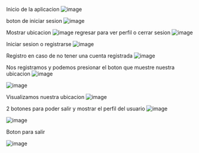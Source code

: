 Inicio de la aplicacion 
![image](https://github.com/user-attachments/assets/6a4c459f-5085-4525-a182-8f2d73262aeb)


  boton de iniciar sesion
![image](https://github.com/user-attachments/assets/6095e69b-0c55-4707-8dd4-68cd5daf08de)


Mostrar ubicacion 
![image](https://github.com/user-attachments/assets/20e43751-dff2-46a2-be5c-e30c8d6750a0)
regresar para ver perfil o cerrar sesion
![image](https://github.com/user-attachments/assets/6b5684eb-25cd-4894-ab07-2d6b0ec23612)

  
  Iniciar sesion o registrarse 
  ![image](https://github.com/user-attachments/assets/2e6153e1-9f12-454d-99db-9e6b1601091f)
  
  Registro en caso de no tener una cuenta registrada
  ![image](https://github.com/user-attachments/assets/3c6cb10e-3764-4b82-a3f2-311471007acb)
  
  Nos registramos y podemos presionar el boton que muestre nuestra ubicacion
  ![image](https://github.com/user-attachments/assets/af3aadd6-f24b-4deb-86ed-83f1b350ac0f)

  
  
  ![image](https://github.com/user-attachments/assets/de2f0ac3-94c8-4572-a4bf-a9c6358c50e3)

Visualizamos nuestra ubicacion 
![image](https://github.com/user-attachments/assets/272927b8-13ba-4651-a87e-3a16ba08f8e3)

2 botones para poder salir y mostrar el perfil del usuario 
![image](https://github.com/user-attachments/assets/048e4320-a5e5-48c8-bcc4-0968b4ae51e8)



![image](https://github.com/user-attachments/assets/de932267-8cbb-4313-b283-dcedd2f46eb8)

Boton para salir 

![image](https://github.com/user-attachments/assets/cecc9289-de1a-4221-a715-be2e73ba4679)









